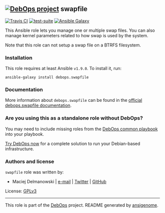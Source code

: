 ## [![DebOps project](http://debops.org/images/debops-small.png)](http://debops.org) swapfile

<!-- This file was generated by Ansigenome. Do not edit this file directly but
     instead have a look at the files in the ./meta/ directory. -->

[![Travis CI](http://img.shields.io/travis/debops/ansible-swapfile.svg?style=flat)](http://travis-ci.org/debops/ansible-swapfile) [![test-suite](http://img.shields.io/badge/test--suite-ansible--swapfile-blue.svg?style=flat)](https://github.com/debops/test-suite/tree/master/ansible-swapfile/)  [![Ansible Galaxy](http://img.shields.io/badge/galaxy-debops.swapfile-660198.svg?style=flat)](https://galaxy.ansible.com/detail#/role/5618)

This Ansible role lets you manage one or multiple swap files. You can also
manage kernel parameters related to how swap is used by the system.

Note that this role can not setup a swap file on a BTRFS filesystem.

### Installation

This role requires at least Ansible `v1.9.0`. To install it, run:

```Shell
ansible-galaxy install debops.swapfile
```

### Documentation

More information about `debops.swapfile` can be found in the
[official debops.swapfile documentation](http://docs.debops.org/en/latest/ansible/roles/ansible-swapfile/docs/).



### Are you using this as a standalone role without DebOps?

You may need to include missing roles from the [DebOps common
playbook](https://github.com/debops/debops-playbooks/blob/master/playbooks/common.yml)
into your playbook.

[Try DebOps now](https://github.com/debops/debops) for a complete solution to run your Debian-based infrastructure.





### Authors and license

`swapfile` role was written by:

- Maciej Delmanowski | [e-mail](mailto:drybjed@gmail.com) | [Twitter](https://twitter.com/drybjed) | [GitHub](https://github.com/drybjed)

License: [GPLv3](https://tldrlegal.com/license/gnu-general-public-license-v3-%28gpl-3%29)

***

This role is part of the [DebOps](http://debops.org/) project. README generated by [ansigenome](https://github.com/nickjj/ansigenome/).
